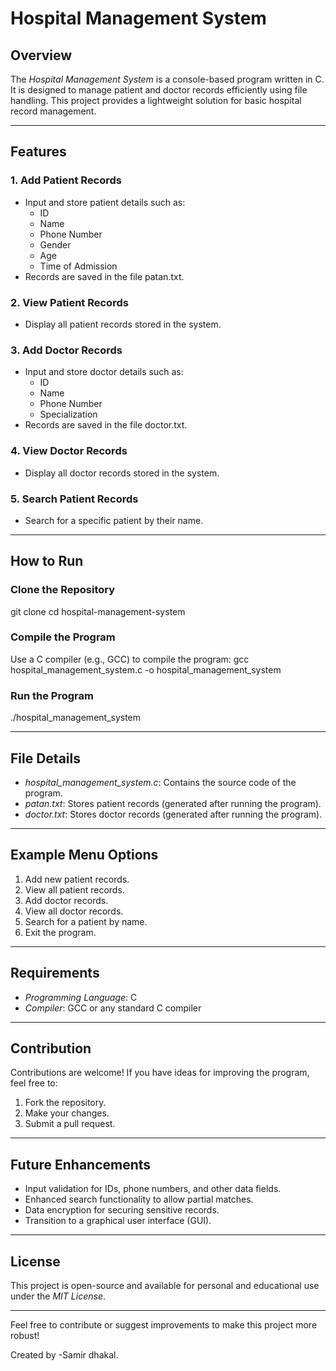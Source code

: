 # Hospital Management System

## Overview
The *Hospital Management System* is a console-based program written in C. It is designed to manage patient and doctor records efficiently using file handling. This project provides a lightweight solution for basic hospital record management.

---

## Features

### 1. Add Patient Records
- Input and store patient details such as:
  - ID
  - Name
  - Phone Number
  - Gender
  - Age
  - Time of Admission
- Records are saved in the file patan.txt.

### 2. View Patient Records
- Display all patient records stored in the system.

### 3. Add Doctor Records
- Input and store doctor details such as:
  - ID
  - Name
  - Phone Number
  - Specialization
- Records are saved in the file doctor.txt.

### 4. View Doctor Records
- Display all doctor records stored in the system.

### 5. Search Patient Records
- Search for a specific patient by their name.

---

## How to Run

### Clone the Repository
git clone <repository-link>
cd hospital-management-system

### Compile the Program
Use a C compiler (e.g., GCC) to compile the program:
gcc hospital_management_system.c -o hospital_management_system

### Run the Program
./hospital_management_system

---

## File Details
- *hospital_management_system.c*: Contains the source code of the program.
- *patan.txt*: Stores patient records (generated after running the program).
- *doctor.txt*: Stores doctor records (generated after running the program).

---

## Example Menu Options
1. Add new patient records.
2. View all patient records.
3. Add doctor records.
4. View all doctor records.
5. Search for a patient by name.
6. Exit the program.

---

## Requirements
- *Programming Language*: C
- *Compiler*: GCC or any standard C compiler

---

## Contribution
Contributions are welcome! If you have ideas for improving the program, feel free to:
1. Fork the repository.
2. Make your changes.
3. Submit a pull request.

---

## Future Enhancements
- Input validation for IDs, phone numbers, and other data fields.
- Enhanced search functionality to allow partial matches.
- Data encryption for securing sensitive records.
- Transition to a graphical user interface (GUI).

---

## License
This project is open-source and available for personal and educational use under the *MIT License*.

---

Feel free to contribute or suggest improvements to make this project more robust!

Created by -Samir dhakal.